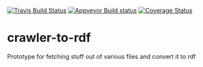 [![Travis Build Status](https://travis-ci.org/mpsonntag/crawler-to-rdf.svg?branch=master)](https://travis-ci.org/mpsonntag/crawler-to-rdf)
[![Appveyor Build status](https://ci.appveyor.com/api/projects/status/bmpqu9w281407m4x/branch/master?svg=true)](https://ci.appveyor.com/project/mpsonntag/crawler-to-rdf/branch/master)
[![Coverage Status](https://coveralls.io/repos/mpsonntag/crawler-to-rdf/badge.svg?branch=master&service=github)](https://coveralls.io/github/mpsonntag/crawler-to-rdf?branch=master)

# crawler-to-rdf
Prototype for fetching stuff out of various files and convert it to rdf
